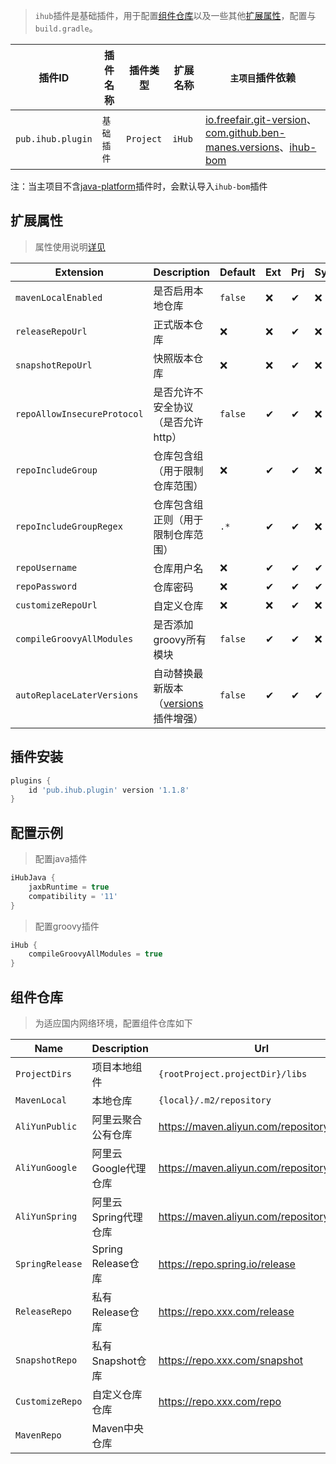 > `ihub`插件是基础插件，用于配置[组件仓库](/iHub?id=组件仓库)以及一些其他[扩展属性](/iHub?id=扩展属性)，配置与`build.gradle`。

| 插件ID | 插件名称 | 插件类型 | 扩展名称 | `主项目`插件依赖 |
|-------|---------|--------|---------|--------|
| `pub.ihub.plugin` | `基础插件` | `Project` | `iHub` | [io.freefair.git-version](https://plugins.gradle.org/plugin/io.freefair.git-version)、[com.github.ben-manes.versions](https://plugins.gradle.org/plugin/com.github.ben-manes.versions)、[ihub-bom](iHubBom) |

注：当主项目不含[java-platform](https://docs.gradle.org/current/userguide/java_platform_plugin.html)插件时，会默认导入`ihub-bom`插件

## 扩展属性

> 属性使用说明[详见](/explanation?id=属性配置说明)

| Extension | Description | Default | Ext | Prj | Sys | Env |
| --------- | ----------- | ------- | --- | ------- | ------ | --- |
| `mavenLocalEnabled` | 是否启用本地仓库 | `false` | ❌ | ✔ | ❌ | ❌ |
| `releaseRepoUrl` | 正式版本仓库 | ❌ | ❌ | ✔ | ❌ | ❌ |
| `snapshotRepoUrl` | 快照版本仓库 | ❌ | ❌ | ✔ | ❌ | ❌ |
| `repoAllowInsecureProtocol` | 是否允许不安全协议（是否允许http） | `false` | ✔ | ✔ | ❌ | ❌ |
| `repoIncludeGroup` | 仓库包含组（用于限制仓库范围） | ❌ | ✔ | ✔ | ❌ | ❌ |
| `repoIncludeGroupRegex` | 仓库包含组正则（用于限制仓库范围） | `.*` | ✔ | ✔ | ❌ | ❌ |
| `repoUsername` | 仓库用户名 | ❌ | ✔ | ✔ | ✔ | ✔ |
| `repoPassword` | 仓库密码 | ❌ | ✔ | ✔ | ✔ | ✔ |
| `customizeRepoUrl` | 自定义仓库 | ❌ | ❌ | ✔ | ❌ | ❌ |
| `compileGroovyAllModules` | 是否添加groovy所有模块 | `false` | ✔ | ✔ | ❌ | ❌ |
| `autoReplaceLaterVersions` | 自动替换最新版本（[versions](https://plugins.gradle.org/plugin/com.github.ben-manes.versions)插件增强） | `false` | ✔ | ✔ | ✔ | ❌ |

## 插件安装

```groovy
plugins {
    id 'pub.ihub.plugin' version '1.1.8'
}
```

## 配置示例

> 配置java插件

```groovy
iHubJava {
    jaxbRuntime = true
    compatibility = '11'
}
```

> 配置groovy插件

```groovy
iHub {
    compileGroovyAllModules = true
}
```

## 组件仓库

> 为适应国内网络环境，配置组件仓库如下

| Name | Description | Url |
| ---- | ----------- | --- |
| `ProjectDirs` | 项目本地组件 | `{rootProject.projectDir}/libs` |
| `MavenLocal` | 本地仓库 | `{local}/.m2/repository` |
| `AliYunPublic` | 阿里云聚合公有仓库 | https://maven.aliyun.com/repository/public |
| `AliYunGoogle` | 阿里云Google代理仓库 | https://maven.aliyun.com/repository/google |
| `AliYunSpring` | 阿里云Spring代理仓库 | https://maven.aliyun.com/repository/spring |
| `SpringRelease` | Spring Release仓库 | https://repo.spring.io/release |
| `ReleaseRepo` | 私有Release仓库 | https://repo.xxx.com/release |
| `SnapshotRepo` | 私有Snapshot仓库 | https://repo.xxx.com/snapshot |
| `CustomizeRepo` | 自定义仓库仓库 | https://repo.xxx.com/repo |
| `MavenRepo` | Maven中央仓库 |  |